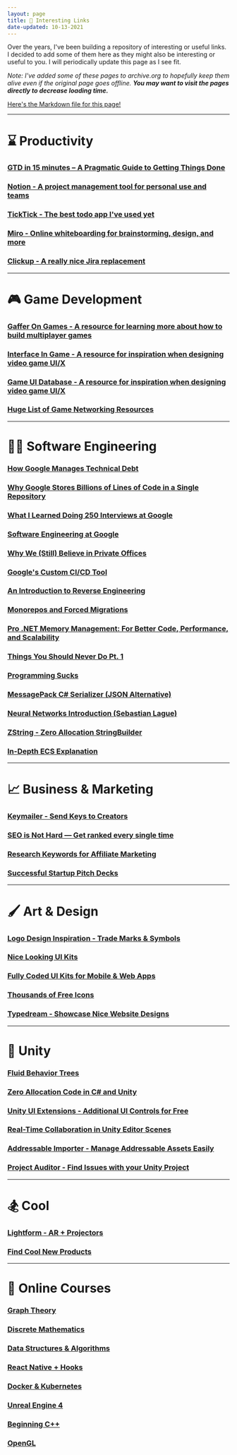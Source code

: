 ```yaml
---
layout: page
title: 🔗 Interesting Links
date-updated: 10-13-2021
---
```


Over the years, I've been building a repository of interesting or useful links. I decided to add some of them here as they might also be interesting or useful to you. I will periodically update this page as I see fit.

*Note: I've added some of these pages to archive.org to hopefully keep them alive even if the original page goes offline. **You may want to visit the pages directly to decrease loading time.***

[Here's the Markdown file for this page!](https://github.com/tatelax/tatelax.github.io/blob/master/pages/links.md)

---

# ⌛ Productivity

### [GTD in 15 minutes – A Pragmatic Guide to Getting Things Done](https://web.archive.org/web/20211013165523/https://hamberg.no/gtd/)

### [Notion - A project management tool for personal use and teams](https://www.notion.so/)

### [TickTick - The best todo app I've used yet](https://ticktick.com/?language=en_US)

### [Miro - Online whiteboarding for brainstorming, design, and more](https://miro.com/)

### [Clickup - A really nice Jira replacement](https://clickup.com/)

---

# 🎮 Game Development

### [Gaffer On Games - A resource for learning more about how to build multiplayer games](https://web.archive.org/web/20211013165807/https://gafferongames.com/)

### [Interface In Game - A resource for inspiration when designing video game UI/X](https://web.archive.org/web/20210915172509/https://interfaceingame.com/)

### [Game UI Database - A resource for inspiration when designing video game UI/X](https://web.archive.org/web/20211013170417/https://www.gameuidatabase.com/index.php)

### [Huge List of Game Networking Resources](https://github.com/MFatihMAR/Game-Networking-Resources)

---

# 👨‍💻 Software Engineering

### [How Google Manages Technical Debt](https://static.googleusercontent.com/media/research.google.com/en//pubs/archive/37755.pdf)

### [Why Google Stores Billions of Lines of Code in a Single Repository](https://www.youtube.com/watch?v=W71BTkUbdqE)

### [What I Learned Doing 250 Interviews at Google](https://www.youtube.com/watch?v=r8RxkpUvxK0)

### [Software Engineering at Google](https://web.archive.org/web/20211013171001/https://arxiv.org/ftp/arxiv/papers/1702/1702.01715.pdf)

### [Why We (Still) Believe in Private Offices](https://web.archive.org/web/20211013171104/https://stackoverflow.blog/2015/01/16/why-we-still-believe-in-private-offices/)

### [Google's Custom CI/CD Tool](https://bazel.build/)

### [An Introduction to Reverse Engineering](https://web.archive.org/web/20211013171200/http://www.muppetlabs.com/~breadbox/txt/bure.html)

### [Monorepos and Forced Migrations](https://web.archive.org/web/20211013170827/https://buttondown.email/j2kun/archive/monorepos-and-forced-migrations/)

### [Pro .NET Memory Management: For Better Code, Performance, and Scalability](https://www.amazon.com/dp/B07KGKGK8K?ref_=k4w_oembed_QiQ7ssAQb5iWcX&tag=kpembed-20&linkCode=kpd)

### [Things You Should Never Do Pt. 1](https://www.joelonsoftware.com/2000/04/06/things-you-should-never-do-part-i/)

### [Programming Sucks](https://www.stilldrinking.org/programming-sucks)

### [MessagePack C# Serializer (JSON Alternative)](https://github.com/neuecc/MessagePack-CSharp)

### [Neural Networks Introduction (Sebastian Lague)](https://www.youtube.com/watch?v=bVQUSndDllU)

### [ZString - Zero Allocation StringBuilder](https://github.com/Cysharp/ZString)

### [In-Depth ECS Explanation](https://skypjack.github.io/2019-02-14-ecs-baf-part-1/)

---

# 📈 Business & Marketing

### [Keymailer - Send Keys to Creators](https://keymailer.co/)

### [SEO is Not Hard — Get ranked every single time](https://medium.com/startup-grind/seo-is-not-hard-a-step-by-step-seo-tutorial-for-beginners-that-will-get-you-ranked-every-single-1b903b3ab6bb)

### [Research Keywords for Affiliate Marketing](https://www.youtube.com/watch?v=3ZJEBDpCbmI)

### [Successful Startup Pitch Decks](https://www.cirrusinsight.com/blog/startup-pitch-decks)

---

# 🖌️ Art & Design

### [Logo Design Inspiration - Trade Marks & Symbols](http://nfgraphics.com/downloads/vol1.pdf)

### [Nice Looking UI Kits](https://ui8.net/category/ui-kits)

### [Fully Coded UI Kits for Mobile & Web Apps](https://www.creative-tim.com/)

### [Thousands of Free Icons](https://www.shareicon.net/)

### [Typedream - Showcase Nice Website Designs](https://typedream.com/showcase)

---

# 🙈 Unity

### [Fluid Behavior Trees](https://github.com/ashblue/fluid-behavior-tree)

### [Zero Allocation Code in C# and Unity](https://web.archive.org/web/20211013171631/https://www.sebaslab.com/zero-allocation-code-in-unity/)

### [Unity UI Extensions - Additional UI Controls for Free](https://bitbucket.org/UnityUIExtensions/unity-ui-extensions/wiki/Home)

### [Real-Time Collaboration in Unity Editor Scenes](https://www.kinematicsoup.com/scene-fusion/pricing)

### [Addressable Importer - Manage Addressable Assets Easily](https://openupm.com/packages/com.littlebigfun.addressable-importer/#how-to-use)

### [Project Auditor - Find Issues with your Unity Project](https://github.com/Unity-Technologies/ProjectAuditor)

---

# 🏂 Cool

### [Lightform - AR + Projectors](https://lightform.com/)

### [Find Cool New Products](https://www.producthunt.com/)

---

# 🏫 Online Courses

### [Graph Theory](https://www.udemy.com/course/graph-theory/)

### [Discrete Mathematics](https://www.udemy.com/course/discrete-math/)

### [Data Structures & Algorithms](https://www.udemy.com/course/master-the-coding-interview-data-structures-algorithms/learn/lecture/12119332?start=1#overview)

### [React Native + Hooks](https://www.udemy.com/course/the-complete-react-native-and-redux-course/)

### [Docker & Kubernetes](https://www.udemy.com/course/docker-and-kubernetes-the-complete-guide/)

### [Unreal Engine 4](https://www.udemy.com/course/unrealcourse/)

### [Beginning C++](https://www.udemy.com/course/beginning-c-plus-plus-programming/)

### [OpenGL](https://www.udemy.com/course/graphics-with-modern-opengl/)